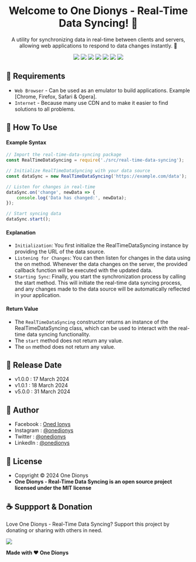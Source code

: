 <h1 align="center">Welcome to One Dionys - Real-Time Data Syncing! 👋 </h1>

<p align="center">A utility for synchronizing data in real-time between clients and servers, allowing web applications to respond to data changes instantly. 💖 </p>

<p align="center">
<img src="https://img.shields.io/github/contributors/onedionys/onedionys-real-time-data-syncing?style=flat-square">
<img src="https://img.shields.io/github/issues/onedionys/onedionys-real-time-data-syncing?style=flat-square">
<img src="https://img.shields.io/github/stars/onedionys/onedionys-real-time-data-syncing?style=flat-square"> 
<img src="https://img.shields.io/github/forks/onedionys/onedionys-real-time-data-syncing?style=flat-square">
<img src="https://img.shields.io/github/last-commit/onedionys/onedionys-real-time-data-syncing.svg?style=flat-square">
<img src="https://img.shields.io/github/languages/code-size/onedionys/onedionys-real-time-data-syncing?style=flat-square">
<img src="https://img.shields.io/github/license/onedionys/onedionys-real-time-data-syncing?style=flat-square">
</p>

## 💾 Requirements

* `Web Browser` - Can be used as an emulator to build applications. Example [Chrome, Firefox, Safari & Opera].
* `Internet` - Because many use CDN and to make it easier to find solutions to all problems.

## 🎯 How To Use

#### Example Syntax

```javascript
// Import the real-time-data-syncing package
const RealTimeDataSyncing = require('./src/real-time-data-syncing');

// Initialize RealTimeDataSyncing with your data source
const dataSync = new RealTimeDataSyncing('https://example.com/data');

// Listen for changes in real-time
dataSync.on('change', newData => {
    console.log('Data has changed:', newData);
});

// Start syncing data
dataSync.start();
```

#### Explanation

* `Initialization`: You first initialize the RealTimeDataSyncing instance by providing the URL of the data source.
* `Listening for Changes`: You can then listen for changes in the data using the on method. Whenever the data changes on the server, the provided callback function will be executed with the updated data.
* `Starting Sync`: Finally, you start the synchronization process by calling the start method. This will initiate the real-time data syncing process, and any changes made to the data source will be automatically reflected in your application.

#### Return Value

* The `RealTimeDataSyncing` constructor returns an instance of the RealTimeDataSyncing class, which can be used to interact with the real-time data syncing functionality.
* The `start` method does not return any value.
* The `on` method does not return any value.

## 📆 Release Date

* v1.0.0 : 17 March 2024
* v1.0.1 : 18 March 2024
* v5.0.0 : 31 March 2024

## 🧑 Author

* Facebook : <a href="https://www.facebook.com/theonedionys"> Oned Ionys</a>
* Instagram : <a href="https://www.instagram.com/onedionys/"> @onedionys</a>
* Twitter : <a href="https://twitter.com/onedionys"> @onedionys</a>
* LinkedIn :  <a href="https://www.linkedin.com/in/onedionys/"> @onedionys</a>

## 📝 License

* Copyright © 2024 One Dionys
* **One Dionys - Real-Time Data Syncing is an open source project licensed under the MIT license**

## ☕️ Suppport & Donation

Love One Dionys - Real-Time Data Syncing? Support this project by donating or sharing with others in need.

<a href="https://www.buymeacoffee.com/onedionys"><img src="https://img.shields.io/badge/Buy_Me_A_Coffee-FFDD00?style=for-the-badge&logo=buy-me-a-coffee&logoColor=black"/> </a>

**Made with ❤️ One Dionys**
